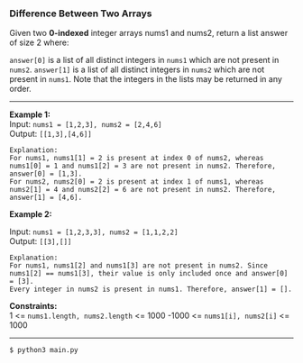 ### Difference Between Two Arrays

Given two **0-indexed** integer arrays nums1 and nums2, return a list answer of size 2 where:

`answer[0]` is a list of all distinct integers in `nums1` which are not present in `nums2`.
`answer[1]` is a list of all distinct integers in `nums2` which are not present in `nums1`.
Note that the integers in the lists may be returned in any order.

---
**Example 1:**  
Input: `nums1 = [1,2,3], nums2 = [2,4,6]`  
Output: `[[1,3],[4,6]]`  
```
Explanation:
For nums1, nums1[1] = 2 is present at index 0 of nums2, whereas nums1[0] = 1 and nums1[2] = 3 are not present in nums2. Therefore, answer[0] = [1,3].
For nums2, nums2[0] = 2 is present at index 1 of nums1, whereas nums2[1] = 4 and nums2[2] = 6 are not present in nums2. Therefore, answer[1] = [4,6].
```

**Example 2:**  

Input: `nums1 = [1,2,3,3], nums2 = [1,1,2,2]`  
Output: `[[3],[]]`  
```
Explanation:
For nums1, nums1[2] and nums1[3] are not present in nums2. Since nums1[2] == nums1[3], their value is only included once and answer[0] = [3].
Every integer in nums2 is present in nums1. Therefore, answer[1] = [].
```
**Constraints:**  
1 <= `nums1.length, nums2.length` <= 1000
-1000 <= `nums1[i], nums2[i]` <= 1000

---
`$ python3 main.py`